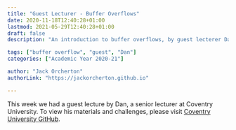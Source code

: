 ```yaml
---
title: "Guest Lecturer - Buffer Overflows"
date: 2020-11-18T12:40:28+01:00
lastmod: 2021-05-29T12:40:28+01:00
draft: false
description: "An introduction to buffer overflows, by guest lecterer Dan. "

tags: ["buffer overflow", "guest", "Dan"]
categories: ["Academic Year 2020-21"]

author: "Jack Orcherton"
authorLink: "https://jackorcherton.github.io"

---
```


This week we had a guest lecture by Dan, a senior lecturer at Coventry University. To view his materials and challenges, please visit [Coventry University GitHub](https://github.coventry.ac.uk/aa9863/ComsecStack).
